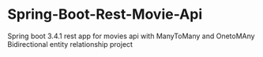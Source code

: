 # Spring-Boot-Rest-Movie-Api
Spring boot 3.4.1 rest app for movies api with ManyToMany and OnetoMAny Bidirectional entity relationship project
